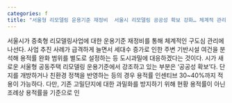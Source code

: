 ```yaml
---
categories: f
title: "서울형 리모델링 운용기준 재정비  서울시 리모델링 공공성 확보 강화… 체계적 관리 나선다"
---
```

서울시가 증축형 리모델링사업에 대한 운용기준 재정비를 통해 체계적인 구도심 관리에 나선다. 사업 추진 사례가 급격하게 늘면서 세대수 증가로 인한 주변 기반시설 여건을 분석해 용적률 완화 범위를 별도로 설정하는 등 도시과밀에 대응하겠다는 것이다. 시가 새로운 서울형 공동주택 리모델링 운용기준에서 강조하고 있는 부분은 ‘공공성 확보’다. 단지를 개방하거나 친환경 정책을 반영하는 등의 경우 용적률 인센티브 30~40%까지 적용이 가능하다. 다만, 기존 고밀단지에 대한 과밀화를 방지하기 위해 현황 용적률이 아닌 조례상 용적률을 기준으로 인